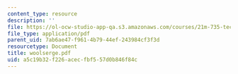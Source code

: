 ```yaml
---
content_type: resource
description: ''
file: https://ol-ocw-studio-app-qa.s3.amazonaws.com/courses/21m-735-technical-design-scenery-mechanisms-and-special-effects-spring-2004/a5c19b32f226acecfbf557d0b846f84c_woolserge.pdf
file_type: application/pdf
parent_uid: 7ab6ae47-f961-4b79-44ef-243984cf3f3d
resourcetype: Document
title: woolserge.pdf
uid: a5c19b32-f226-acec-fbf5-57d0b846f84c
---
```

